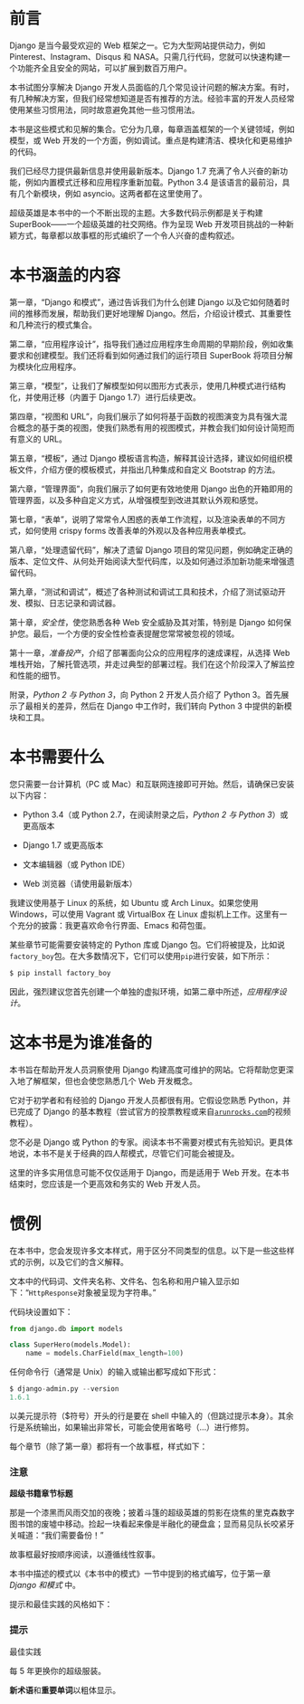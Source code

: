 # 前言

Django 是当今最受欢迎的 Web 框架之一。它为大型网站提供动力，例如 Pinterest、Instagram、Disqus 和 NASA。只需几行代码，您就可以快速构建一个功能齐全且安全的网站，可以扩展到数百万用户。

本书试图分享解决 Django 开发人员面临的几个常见设计问题的解决方案。有时，有几种解决方案，但我们经常想知道是否有推荐的方法。经验丰富的开发人员经常使用某些习惯用法，同时故意避免其他一些习惯用法。

本书是这些模式和见解的集合。它分为几章，每章涵盖框架的一个关键领域，例如模型，或 Web 开发的一个方面，例如调试。重点是构建清洁、模块化和更易维护的代码。

我们已经尽力提供最新信息并使用最新版本。Django 1.7 充满了令人兴奋的新功能，例如内置模式迁移和应用程序重新加载。Python 3.4 是该语言的最前沿，具有几个新模块，例如 asyncio。这两者都在这里使用了。

超级英雄是本书中的一个不断出现的主题。大多数代码示例都是关于构建 SuperBook——一个超级英雄的社交网络。作为呈现 Web 开发项目挑战的一种新颖方式，每章都以故事框的形式编织了一个令人兴奋的虚构叙述。

# 本书涵盖的内容

第一章，“Django 和模式”，通过告诉我们为什么创建 Django 以及它如何随着时间的推移而发展，帮助我们更好地理解 Django。然后，介绍设计模式、其重要性和几种流行的模式集合。

第二章，“应用程序设计”，指导我们通过应用程序生命周期的早期阶段，例如收集要求和创建模型。我们还将看到如何通过我们的运行项目 SuperBook 将项目分解为模块化应用程序。

第三章，“模型”，让我们了解模型如何以图形方式表示，使用几种模式进行结构化，并使用迁移（内置于 Django 1.7）进行后续更改。

第四章，“视图和 URL”，向我们展示了如何将基于函数的视图演变为具有强大混合概念的基于类的视图，使我们熟悉有用的视图模式，并教会我们如何设计简短而有意义的 URL。

第五章，“模板”，通过 Django 模板语言构造，解释其设计选择，建议如何组织模板文件，介绍方便的模板模式，并指出几种集成和自定义 Bootstrap 的方法。

第六章，“管理界面”，向我们展示了如何更有效地使用 Django 出色的开箱即用的管理界面，以及多种自定义方式，从增强模型到改进其默认外观和感觉。

第七章，“表单”，说明了常常令人困惑的表单工作流程，以及渲染表单的不同方式，如何使用 crispy forms 改善表单的外观以及各种应用表单模式。

第八章，“处理遗留代码”，解决了遗留 Django 项目的常见问题，例如确定正确的版本、定位文件、从何处开始阅读大型代码库，以及如何通过添加新功能来增强遗留代码。

第九章，“测试和调试”，概述了各种测试和调试工具和技术，介绍了测试驱动开发、模拟、日志记录和调试器。

第十章，*安全性*，使您熟悉各种 Web 安全威胁及其对策，特别是 Django 如何保护您。最后，一个方便的安全性检查表提醒您常常被忽视的领域。

第十一章，*准备投产*，介绍了部署面向公众的应用程序的速成课程，从选择 Web 堆栈开始，了解托管选项，并走过典型的部署过程。我们在这个阶段深入了解监控和性能的细节。

附录，*Python 2 与 Python 3*，向 Python 2 开发人员介绍了 Python 3。首先展示了最相关的差异，然后在 Django 中工作时，我们转向 Python 3 中提供的新模块和工具。

# 本书需要什么

您只需要一台计算机（PC 或 Mac）和互联网连接即可开始。然后，请确保已安装以下内容：

+   Python 3.4（或 Python 2.7，在阅读附录之后，*Python 2 与 Python 3*）或更高版本

+   Django 1.7 或更高版本

+   文本编辑器（或 Python IDE）

+   Web 浏览器（请使用最新版本）

我建议使用基于 Linux 的系统，如 Ubuntu 或 Arch Linux。如果您使用 Windows，可以使用 Vagrant 或 VirtualBox 在 Linux 虚拟机上工作。这里有一个充分的披露：我更喜欢命令行界面、Emacs 和荷包蛋。

某些章节可能需要安装特定的 Python 库或 Django 包。它们将被提及，比如说`factory_boy`包。在大多数情况下，它们可以使用`pip`进行安装，如下所示：

```py
$ pip install factory_boy
```

因此，强烈建议您首先创建一个单独的虚拟环境，如第二章中所述，*应用程序设计*。

# 这本书是为谁准备的

本书旨在帮助开发人员洞察使用 Django 构建高度可维护的网站。它将帮助您更深入地了解框架，但也会使您熟悉几个 Web 开发概念。

它对于初学者和有经验的 Django 开发人员都很有用。它假设您熟悉 Python，并已完成了 Django 的基本教程（尝试官方的投票教程或来自[`arunrocks.com`](http://arunrocks.com)的视频教程）。

您不必是 Django 或 Python 的专家。阅读本书不需要对模式有先验知识。更具体地说，本书不是关于经典的四人帮模式，尽管它们可能会被提及。

这里的许多实用信息可能不仅仅适用于 Django，而是适用于 Web 开发。在本书结束时，您应该是一个更高效和务实的 Web 开发人员。

# 惯例

在本书中，您会发现许多文本样式，用于区分不同类型的信息。以下是一些这些样式的示例，以及它们的含义解释。

文本中的代码词、文件夹名称、文件名、包名称和用户输入显示如下：“`HttpResponse`对象被呈现为字符串。”

代码块设置如下：

```py
from django.db import models

class SuperHero(models.Model):
    name = models.CharField(max_length=100)
```

任何命令行（通常是 Unix）的输入或输出都写成如下形式：

```py
$ django-admin.py --version
1.6.1

```

以美元提示符（$符号）开头的行是要在 shell 中输入的（但跳过提示本身）。其余行是系统输出，如果输出非常长，可能会使用省略号（…）进行修剪。

每个章节（除了第一章）都将有一个故事框，样式如下：

### 注意

**超级书籍章节标题**

那是一个漆黑而风雨交加的夜晚；披着斗篷的超级英雄的剪影在烧焦的里克森数字图书馆的废墟中移动。捡起一块看起来像是半融化的硬盘盒；显而易见队长咬紧牙关喊道：“我们需要备份！”

故事框最好按顺序阅读，以遵循线性叙事。

本书中描述的模式以《本书中的模式》一节中提到的格式编写，位于第一章 *Django 和模式* 中。

提示和最佳实践的风格如下：

### 提示

最佳实践

每 5 年更换你的超级服装。

**新术语**和**重要单词**以粗体显示。

